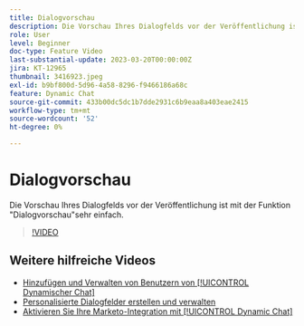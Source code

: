 ```yaml
---
title: Dialogvorschau
description: Die Vorschau Ihres Dialogfelds vor der Veröffentlichung ist mit der Funktion "Dialogvorschau"sehr einfach.
role: User
level: Beginner
doc-type: Feature Video
last-substantial-update: 2023-03-20T00:00:00Z
jira: KT-12965
thumbnail: 3416923.jpeg
exl-id: b9bf800d-5d96-4a58-8296-f9466186a68c
feature: Dynamic Chat
source-git-commit: 433b00dc5dc1b7dde2931c6b9eaa8a403eae2415
workflow-type: tm+mt
source-wordcount: '52'
ht-degree: 0%

---
```


# Dialogvorschau

Die Vorschau Ihres Dialogfelds vor der Veröffentlichung ist mit der Funktion &quot;Dialogvorschau&quot;sehr einfach.

>[!VIDEO](https://video.tv.adobe.com/v/3416923/?quality=12&learn=on)

## Weitere hilfreiche Videos

* [Hinzufügen und Verwalten von Benutzern von [!UICONTROL Dynamischer Chat]](user-management.md)
* [Personalisierte Dialogfelder erstellen und verwalten](dialogue-management.md)
* [Aktivieren Sie Ihre Marketo-Integration mit [!UICONTROL Dynamic Chat]](marketo-integration.md)
